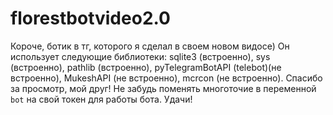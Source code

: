 # florestbotvideo2.0
Короче, ботик в тг, которого я сделал в своем новом видосе)
Он использует следующие библиотеки: sqlite3 (встроенно), sys (встроенно), pathlib (встроенно), pyTelegramBotAPI (telebot)(не встроенно), MukeshAPI (не встроенно), mcrcon (не встроенно).
Спасибо за просмотр, мой друг!
Не забудь поменять многоточие в переменной `bot` на свой токен для работы бота.
Удачи!

